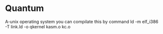 # Quantum
A-unix operating system
you can compilate this by command ld -m elf_i386 -T link.ld -o qkernel kasm.o kc.o
